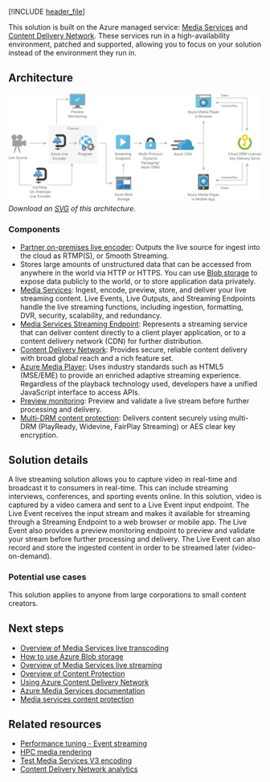 [!INCLUDE [header_file](../../../includes/sol-idea-header.md)]

This solution is built on the Azure managed service: [Media Services](/azure/media-services) and [Content Delivery Network](https://azure.microsoft.com/services/cdn). These services run in a high-availability environment, patched and supported, allowing you to focus on your solution instead of the environment they run in.

## Architecture

![Architecture diagram shows the flow from the live source through Azure live encoder to the streaming endpoint.](../media/digital-media-live-stream.png)
*Download an [SVG](../media/digital-media-live-stream.svg) of this architecture.*

### Components

* [Partner on-premises live encoder](/azure/media-services/latest/encode-on-premises-encoder-partner): Outputs the live source for ingest into the cloud as RTMP(S), or Smooth Streaming.
* Stores large amounts of unstructured data that can be accessed from anywhere in the world via HTTP or HTTPS. You can use [Blob storage](https://azure.microsoft.com/services/storage/blobs) to expose data publicly to the world, or to store application data privately.
* [Media Services](https://azure.microsoft.com/services/media-services): Ingest, encode, preview, store, and deliver your live streaming content. Live Events, Live Outputs, and Streaming Endpoints handle the live streaming functions, including ingestion, formatting, DVR, security, scalability, and redundancy.
* [Media Services Streaming Endpoint](/azure/media-services/latest/stream-streaming-endpoint-concept): Represents a streaming service that can deliver content directly to a client player application, or to a content delivery network (CDN) for further distribution.
* [Content Delivery Network](https://azure.microsoft.com/services/cdn): Provides secure, reliable content delivery with broad global reach and a rich feature set.
* [Azure Media Player](https://azure.microsoft.com/services/media-services/media-player): Uses industry standards such as HTML5 (MSE/EME) to provide an enriched adaptive streaming experience. Regardless of the playback technology used, developers have a unified JavaScript interface to access APIs.
* [Preview monitoring](/azure/media-services/latest/live-event-concept#live-event-preview-url): Preview and validate a live stream before further processing and delivery.
* [Multi-DRM content protection](/azure/media-services/previous/media-services-content-protection-overview): Delivers content securely using multi-DRM (PlayReady, Widevine, FairPlay Streaming) or AES clear key encryption.

## Solution details

A live streaming solution allows you to capture video in real-time and broadcast it to consumers in real-time. This can include streaming interviews, conferences, and sporting events online. In this solution, video is captured by a video camera and sent to a Live Event input endpoint. The Live Event receives the input stream and makes it available for streaming through a Streaming Endpoint to a web browser or mobile app. The Live Event also provides a preview monitoring endpoint to preview and validate your stream before further processing and delivery. The Live Event can also record and store the ingested content in order to be streamed later (video-on-demand).

### Potential use cases

This solution applies to anyone from large corporations to small content creators.

## Next steps

* [Overview of Media Services live transcoding](/azure/media-services/latest/live-event-types-comparison-reference)
* [How to use Azure Blob storage](/azure/storage/blobs/storage-quickstart-blobs-dotnet)
* [Overview of Media Services live streaming](/Azure/media-services/latest/stream-live-streaming-concept)
* [Overview of Content Protection](/azure/media-services/previous/media-services-content-protection-overview)
* [Using Azure Content Delivery Network](/azure/cdn/cdn-create-new-endpoint)
* [Azure Media Services documentation](/azure/media-services)
* [Media services content protection](https://azure.microsoft.com/services/media-services/content-protection)

## Related resources

- [Performance tuning - Event streaming](../../performance/event-streaming.yml)
- [HPC media rendering](../../solution-ideas/articles/azure-batch-rendering.yml)
- [Test Media Services V3 encoding](../../reference-architectures/media-services/test-encoding.yml)
- [Content Delivery Network analytics](../../solution-ideas/articles/content-delivery-network-azure-data-explorer.yml)
